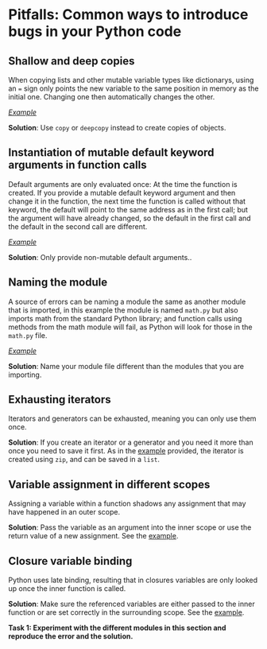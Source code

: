 # Pitfalls: Common ways to introduce bugs in your Python code

## Shallow and deep copies

When copying lists and other mutable variable types like dictionarys, using an `=` sign only points the new variable to the same position in memory as the initial one. Changing one then automatically changes the other.

[*Example*](https://github.com/ssciwr/Python-best-practices-course/blob/main/Material_Part4_Pitfalls/copy_list.py)

**Solution**: Use `copy` or `deepcopy` instead to create copies of objects.

## Instantiation of mutable default keyword arguments in function calls

Default arguments are only evaluated once: At the time the function is created. If you provide a mutable default keyword argument and then change it in the function, the next time the function is called without that keyword, the default will point to the same address as in the first call; but the argument will have already changed, so the default in the first call and the default in the second call are different. 

[*Example*](https://github.com/ssciwr/Python-best-practices-course/blob/main/Material_Part4_Pitfalls/mutable_default.py)

**Solution**: Only provide non-mutable default arguments..

## Naming the module

A source of errors can be naming a module the same as another module that is imported, in this example the module is named `math.py` but also imports math from the standard Python library; and function calls using methods from the math module will fail, as Python will look for those in the `math.py` file. 

[*Example*](https://github.com/ssciwr/Python-best-practices-course/blob/main/Material_Part4_Pitfalls/math.py)

**Solution**: Name your module file different than the modules that you are importing.

## Exhausting iterators

Iterators and generators can be exhausted, meaning you can only use them once. 

**Solution**: If you create an iterator or a generator and you need it more than once you need to save it first. As in the [example](https://github.com/ssciwr/Python-best-practices-course/blob/main/Material_Part4_Pitfalls/exhaust_iterators.py) provided, the iterator is created using `zip`, and can be saved in a `list`.

## Variable assignment in different scopes

Assigning a variable within a function shadows any assignment that may have happened in an outer scope. 

**Solution**: Pass the variable as an argument into the inner scope or use the return value of a new assignment. See the [example](https://github.com/ssciwr/Python-best-practices-course/blob/main/Material_Part4_Pitfalls/assignment.py).

## Closure variable binding
Python uses late binding, resulting that in closures variables are only looked up once the inner function is called. 

**Solution**: Make sure the referenced variables are either passed to the inner function or are set correctly in the surrounding scope. See the [example](https://github.com/ssciwr/Python-best-practices-course/blob/main/Material_Part4_Pitfalls/closure.py).

**Task 1: Experiment with the different modules in this section and reproduce the error and the solution.**
